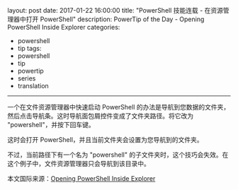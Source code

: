 ﻿layout: post
date: 2017-01-22 16:00:00
title: "PowerShell 技能连载 - 在资源管理器中打开 PowerShell"
description: PowerTip of the Day - Opening PowerShell Inside Explorer
categories:
- powershell
- tip
tags:
- powershell
- tip
- powertip
- series
- translation
---
一个在文件资源管理器中快速启动 PowerShell 的办法是导航到您数据的文件夹，然后点击导航条。这时导航面包屑控件变成了文件夹路径。将它改为 "powershell"，并按下回车键。

这时会打开 PowerShell，并且当前文件夹会设置为您导航到的文件夹。

不过，当前路径下有一个名为 "powershell" 的子文件夹时，这个技巧会失效。在这个例子中，文件资源管理器只会导航到该目录中。

<!--more-->
本文国际来源：[Opening PowerShell Inside Explorer](http://community.idera.com/powershell/powertips/b/tips/posts/opening-powershell-inside-explorer)
